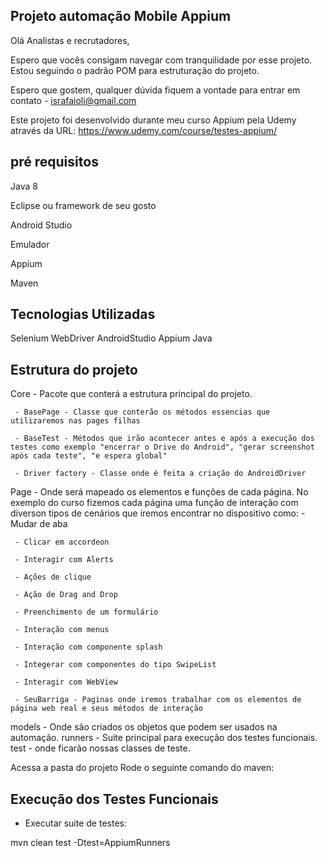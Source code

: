 ## Projeto automação Mobile Appium ##
Olá Analistas e recrutadores,

Espero que vocês consigam navegar com tranquilidade por esse projeto. Estou seguindo o padrão POM para estruturação do projeto.

Espero que gostem, qualquer dúvida fiquem a vontade para entrar em contato - israfaioli@gmail.com

Este projeto foi desenvolvido durante meu curso Appium pela Udemy através da URL: https://www.udemy.com/course/testes-appium/

## pré requisitos ##
Java 8

Eclipse ou framework de seu gosto

Android Studio

Emulador

Appium

Maven


## Tecnologias Utilizadas ##
Selenium WebDriver
AndroidStudio
Appium
Java

## Estrutura do projeto ##
Core - Pacote que conterá a estrutura principal do projeto.

     - BasePage - Classe que conterão os métodos essencias que utilizaremos nas pages filhas

     - BaseTest - Métodos que irão acontecer antes e após a execução dos testes como exemplo "encerrar o Drive do Android", "gerar screenshot após cada teste", "e espera global"

     - Driver factory - Classe onde é feita a criação do AndroidDriver 

Page - Onde será mapeado os elementos e funções de cada página. No exemplo do curso fizemos cada página uma função de interação com diverson tipos de cenários que iremos encontrar no dispositivo como:
     - Mudar de aba

     - Clicar em accordeon

     - Interagir com Alerts

     - Ações de clique

     - Ação de Drag and Drop

     - Preenchimento de um formulário

     - Interação com menus

     - Interação com componente splash

     - Integerar com componentes do tipo SwipeList

     - Interagir com WebView

     - SeuBarriga - Paginas onde iremos trabalhar com os elementos de página web real e seus métodos de interação

models - Onde são criados os objetos que podem ser usados na automação.
runners - Suite principal para execução dos testes funcionais.
test - onde ficarão nossas classes de teste.

Acessa a pasta do projeto
Rode o seguinte comando do maven:

## Execução dos Testes Funcionais ##

- Executar suite de testes:

mvn clean test -Dtest=AppiumRunners

